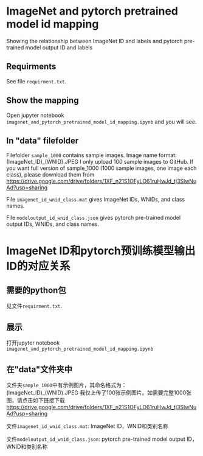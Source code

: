 # ImageNet and pytorch pretrained model id mapping
Showing the relationship between ImageNet ID and labels and pytorch pre-trained model output ID and labels

## Requirments
See file ```requirment.txt```.

## Show the mapping
Open jupyter notebook ```imagenet_and_pytorch_pretrained_model_id_mapping.ipynb``` and you will see.

## In "data" filefolder
Filefolder ```sample_1000``` contains sample images.
Image name format: (ImageNet_ID)\_(WNID).JPEG
I only upload 100 sample images to GitHub. If you want full version of sample_1000 (1000 sample images, one image each class), please download them from
https://drive.google.com/drive/folders/1XF_n21S1OFyLO61ruHwJd_tj3SlwNuAd?usp=sharing

File ```imagenet_id_wnid_class.mat``` gives ImageNet IDs, WNIDs, and class names.

File ```modeloutput_id_wnid_class.json``` gives pytorch pre-trained model output IDs, WNIDs, and class names.


# ImageNet ID和pytorch预训练模型输出ID的对应关系

## 需要的python包
见文件```requirment.txt```.

## 展示
打开jupyter notebook ```imagenet_and_pytorch_pretrained_model_id_mapping.ipynb```

## 在"data"文件夹中
文件夹```sample_1000```中有示例图片，其命名格式为：(ImageNet_ID)\_(WNID).JPEG
我仅上传了100张示例图片。如需要完整1000张图，请点击如下链接下载
https://drive.google.com/drive/folders/1XF_n21S1OFyLO61ruHwJd_tj3SlwNuAd?usp=sharing

文件```imagenet_id_wnid_class.mat```: ImageNet ID，WNID和类别名称

文件```modeloutput_id_wnid_class.json```: pytorch pre-trained model output ID，WNID和类别名称
